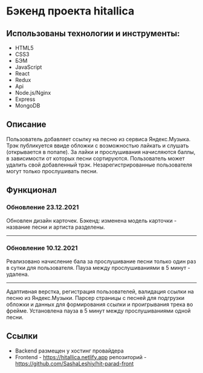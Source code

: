 # Бэкенд проекта hitallica

## Использованы технологии и инструменты:
* HTML5
* CSS3
* БЭМ
* JavaScript
* React
* Redux
* Api
* Node.js/Nginx
* Express
* MongoDB

## Описание
Пользователь добавляет ссылку на песню из сервиса Яндекс.Музыка. Трэк публикуется ввиде обложки с возможностью лайкать и слушать (открывается в попапе). За лайки и прослушивания начисляются баллы, в зависимости от которых песни сортируются. Пользователь может удалить свой добавленный трэк. Незарегистрированные пользователя могут только прослушивать песни.

## Функционал
### Обновление 23.12.2021
Обновлен дизайн карточек. Бэкенд: изменена модель карточки - название песни и артиста разделены.
___
### Обновление 10.12.2021
Реализовано начисление бала за прослушивание песни только один раз в сутки для пользователя. Пауза между прослушиваниями в 5 минут - удалена.
___

Адаптивная верстка, регистрация пользователей, валидация ссылки на песню из Яндекс.Музыки. Парсер страницы с песней для подгрузки обложки и данных для формирования ссылки и проигрывания трека во фрейме. Установлена пауза в 5 минут между прослушиваниями одной песни.

## Ссылки
- Backend размещен у хостинг провайдера
- Frontend - https://hitallica.netlify.app репозиторий - https://github.com/SashaLeshiy/hit-parad-front
